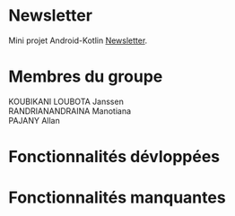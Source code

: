 # Newsletter
Mini projet Android-Kotlin [Newsletter](https://github.com/eamosse/android-mbds-2020/blob/main/mini_projet.md).

# Membres du groupe
KOUBIKANI LOUBOTA Janssen <br>
RANDRIANANDRAINA Manotiana <br>
PAJANY Allan

# Fonctionnalités dévloppées


# Fonctionnalités manquantes

